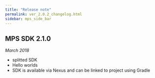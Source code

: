 ```yaml
---
title: "Release note"
permalink: ver_2.0.2_changelog.html
sidebar: mps_side_bar
---
```


## MPS SDK 2.1.0
_March 2018_

* splitted SDK
* Hello worlds
* SDK is available via Nexus and can be linked to project using Gradle
